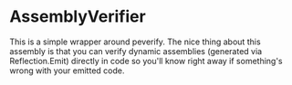 AssemblyVerifier
================

This is a simple wrapper around peverify. The nice thing about this assembly is that you can verify dynamic assemblies (generated via Reflection.Emit) directly in code so you'll know right away if something's wrong with your emitted code.
